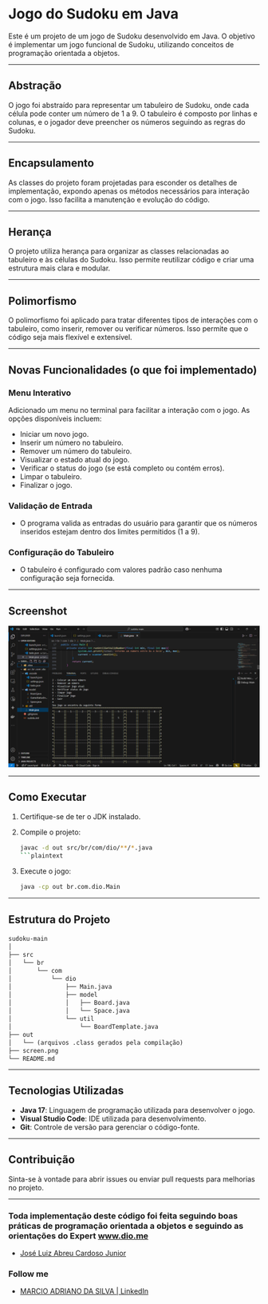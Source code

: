 # Jogo do Sudoku em Java

Este é um projeto de um jogo de Sudoku desenvolvido em Java. O objetivo é implementar um jogo funcional de Sudoku, utilizando conceitos de programação orientada a objetos.

---

## Abstração

O jogo foi abstraído para representar um tabuleiro de Sudoku, onde cada célula pode conter um número de 1 a 9. O tabuleiro é composto por linhas e colunas, e o jogador deve preencher os números seguindo as regras do Sudoku.

---

## Encapsulamento

As classes do projeto foram projetadas para esconder os detalhes de implementação, expondo apenas os métodos necessários para interação com o jogo. Isso facilita a manutenção e evolução do código.

---

## Herança

O projeto utiliza herança para organizar as classes relacionadas ao tabuleiro e às células do Sudoku. Isso permite reutilizar código e criar uma estrutura mais clara e modular.

---

## Polimorfismo

O polimorfismo foi aplicado para tratar diferentes tipos de interações com o tabuleiro, como inserir, remover ou verificar números. Isso permite que o código seja mais flexível e extensível.

---

## Novas Funcionalidades (o que foi implementado)

### Menu Interativo

Adicionado um menu no terminal para facilitar a interação com o jogo. As opções disponíveis incluem:

- Iniciar um novo jogo.
- Inserir um número no tabuleiro.
- Remover um número do tabuleiro.
- Visualizar o estado atual do jogo.
- Verificar o status do jogo (se está completo ou contém erros).
- Limpar o tabuleiro.
- Finalizar o jogo.

### Validação de Entrada

- O programa valida as entradas do usuário para garantir que os números inseridos estejam dentro dos limites permitidos (1 a 9).

### Configuração do Tabuleiro

- O tabuleiro é configurado com valores padrão caso nenhuma configuração seja fornecida.

---

## Screenshot

![Screenshot do Jogo](screen.png)

---

## Como Executar

1. Certifique-se de ter o JDK instalado.
2. Compile o projeto:

   ```bash
   javac -d out src/br/com/dio/**/*.java
   ```plaintext

3. Execute o jogo:

   ```bash
   java -cp out br.com.dio.Main
   ```

---

## Estrutura do Projeto

```
sudoku-main
│
├── src
│   └── br
│       └── com
│           └── dio
│               ├── Main.java
│               ├── model
│               │   ├── Board.java
│               │   └── Space.java
│               └── util
│                   └── BoardTemplate.java
├── out
│   └── (arquivos .class gerados pela compilação)
├── screen.png
└── README.md
```

---

## Tecnologias Utilizadas

- **Java 17**: Linguagem de programação utilizada para desenvolver o jogo.
- **Visual Studio Code**: IDE utilizada para desenvolvimento.
- **Git**: Controle de versão para gerenciar o código-fonte.

---

## Contribuição

Sinta-se à vontade para abrir issues ou enviar pull requests para melhorias no projeto.

---


### Toda implementação deste código foi feita seguindo boas práticas de programação orientada a objetos e seguindo as orientações do Expert www.dio.me

- [José Luiz Abreu Cardoso Junior](https://www.linkedin.com/in/jos%C3%A9-luiz-abreu-cardoso-junior-18483872/)

### Follow me

- [MARCIO ADRIANO DA SILVA | LinkedIn](https://www.linkedin.com/in/mads1974/)
